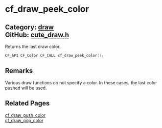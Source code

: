 [](../header.md ':include')

# cf_draw_peek_color

Category: [draw](/api_reference?id=draw)  
GitHub: [cute_draw.h](https://github.com/RandyGaul/cute_framework/blob/master/include/cute_draw.h)  
---

Returns the last draw color.

```cpp
CF_API CF_Color CF_CALL cf_draw_peek_color();
```

## Remarks

Various draw functions do not specify a color. In these cases, the last color pushed will be used.

## Related Pages

[cf_draw_push_color](/draw/cf_draw_push_color.md)  
[cf_draw_pop_color](/draw/cf_draw_pop_color.md)  
